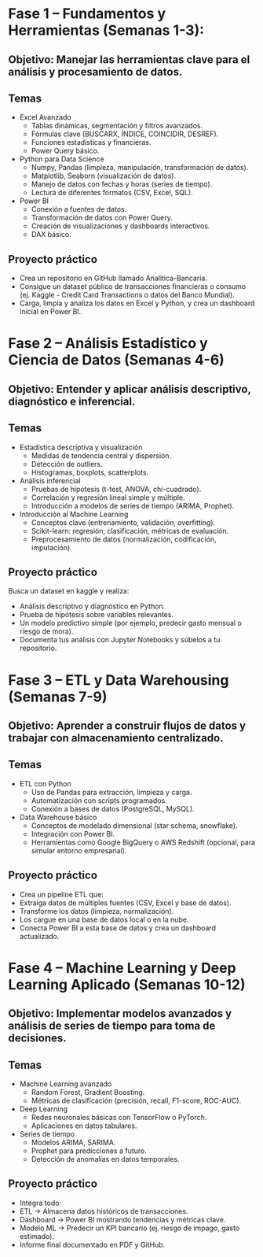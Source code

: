 # Fase 1 – Fundamentos y Herramientas (Semanas 1-3):
## Objetivo: Manejar las herramientas clave para el análisis y procesamiento de datos.
## Temas
* Excel Avanzado
  - Tablas dinámicas, segmentación y filtros avanzados.
  - Fórmulas clave (BUSCARX, ÍNDICE, COINCIDIR, DESREF).
  - Funciones estadísticas y financieras.
  - Power Query básico.
* Python para Data Science
    - Numpy, Pandas (limpieza, manipulación, transformación de datos).
    - Matplotlib, Seaborn (visualización de datos).
    - Manejo de datos con fechas y horas (series de tiempo).
    - Lectura de diferentes formatos (CSV, Excel, SQL).
* Power BI
    - Conexión a fuentes de datos.
    - Transformación de datos con Power Query.
    - Creación de visualizaciones y dashboards interactivos.
    - DAX básico.
## Proyecto práctico
* Crea un repositorio en GitHub llamado Analitica-Bancaria.
* Consigue un dataset público de transacciones financieras o consumo (ej. Kaggle - Credit Card Transactions o datos del Banco Mundial).
* Carga, limpia y analiza los datos en Excel y Python, y crea un dashboard inicial en Power BI.

# Fase 2 – Análisis Estadístico y Ciencia de Datos (Semanas 4-6)
## Objetivo: Entender y aplicar análisis descriptivo, diagnóstico e inferencial.
## Temas
* Estadística descriptiva y visualización
    - Medidas de tendencia central y dispersión.
    - Detección de outliers.
    - Histogramas, boxplots, scatterplots.
* Análisis inferencial
    - Pruebas de hipótesis (t-test, ANOVA, chi-cuadrado).
    - Correlación y regresión lineal simple y múltiple.
    - Introducción a modelos de series de tiempo (ARIMA, Prophet).
* Introducción al Machine Learning
    - Conceptos clave (entrenamiento, validación, overfitting).
    - Scikit-learn: regresión, clasificación, métricas de evaluación.
    - Preprocesamiento de datos (normalización, codificación, imputación).
## Proyecto práctico 
Busca un dataset en kaggle y realiza:
* Análisis descriptivo y diagnóstico en Python.
* Prueba de hipótesis sobre variables relevantes.
* Un modelo predictivo simple (por ejemplo, predecir gasto mensual o riesgo de mora).
* Documenta tus análisis con Jupyter Notebooks y súbelos a tu repositorio.

# Fase 3 – ETL y Data Warehousing (Semanas 7-9)
## Objetivo: Aprender a construir flujos de datos y trabajar con almacenamiento centralizado.
## Temas
* ETL con Python
    - Uso de Pandas para extracción, limpieza y carga.
    - Automatización con scripts programados.
    - Conexión a bases de datos (PostgreSQL, MySQL).
* Data Warehouse básico
    - Conceptos de modelado dimensional (star schema, snowflake).
    - Integración con Power BI.
    - Herramientas como Google BigQuery o AWS Redshift (opcional, para simular entorno empresarial).
## Proyecto práctico
* Crea un pipeline ETL que:
* Extraiga datos de múltiples fuentes (CSV, Excel y base de datos).
* Transforme los datos (limpieza, normalización).
* Los cargue en una base de datos local o en la nube.
* Conecta Power BI a esta base de datos y crea un dashboard actualizado.

# Fase 4 – Machine Learning y Deep Learning Aplicado (Semanas 10-12)
## Objetivo: Implementar modelos avanzados y análisis de series de tiempo para toma de decisiones.
## Temas
* Machine Learning avanzado
    - Random Forest, Gradient Boosting.
    - Métricas de clasificación (precisión, recall, F1-score, ROC-AUC).
* Deep Learning
    - Redes neuronales básicas con TensorFlow o PyTorch.
    - Aplicaciones en datos tabulares.
* Series de tiempo
    - Modelos ARIMA, SARIMA.
    - Prophet para predicciones a futuro.
    - Detección de anomalías en datos temporales.
## Proyecto práctico
* Integra todo:
* ETL → Almacena datos históricos de transacciones.
* Dashboard → Power BI mostrando tendencias y métricas clave.
* Modelo ML → Predecir un KPI bancario (ej. riesgo de impago, gasto estimado).
* Informe final documentado en PDF y GitHub.